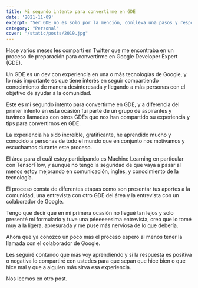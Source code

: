 ```yaml
---
title: Mi segundo intento para convertirme en GDE
date: '2021-11-09'
excerpt: "Ser GDE no es solo por la mención, conlleva una pasos y responsabilidades."
category: "Personal"
cover: "/static/posts/2019.jpg"
---
```


Hace varios meses les compartí en Twitter que me encontraba en un proceso de preparación para convertirme en Google Developer Expert (GDE). 

Un GDE es un dev con experiencia en una o más tecnologías de Google, y lo más importante es que tiene interés en seguir compartiendo conocimiento de manera desinteresada y llegando a más personas con el objetivo de ayudar a la comunidad.

Este es mi segundo intento para convertirme en GDE, y a diferencia del primer intento en esta ocasión fui parte de un grupo de aspirantes y tuvimos llamadas con otros GDEs que nos han compartido su experiencia y tips para convertirnos en GDE.

La experiencia ha sido increíble, gratificante, he aprendido mucho y conocido a personas de todo el mundo que en conjunto nos motivamos y escuchamos durante este proceso.

El área para el cuál estoy participando es Machine Learning en particular con TensorFlow, y aunque no tengo la seguridad de que vaya a pasar al menos estoy mejorando en comunicación, inglés, y conocimiento de la tecnología.

El proceso consta de diferentes etapas como son presentar tus aportes a la comunidad, una entrevista con otro GDE del área y la entrevista con un colaborador de Google. 

Tengo que decir que en mi primera ocasión no llegué tan lejos y solo presenté mi formulario y tuve una péeeeeesima entrevista, creo que lo tomé muy a la ligera, apresurada y me puse más nerviosa de lo que debería. 

Ahora que ya conozco un poco más el proceso espero al menos tener la llamada con el colaborador de Google. 

Les seguiré contando que más voy aprendiendo y si la respuesta es positiva o negativa lo compartiré con ustedes para que sepan que hice bien o que hice mal y que a alguien más sirva esa experiencia.

Nos leemos en otro post.